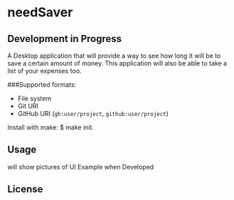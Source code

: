# needSaver
## Development in Progress

A Desktop application that will provide a way to see how long it will be to save a certain amount of money. 
This application will also be able to take a list of your expenses too.

###Supported formats:

* File system
* Git URI
* GitHub URI (`gh:user/project`, `github:user/project`)

Install with make:  $ make init.

## Usage

will show pictures of UI Example when Developed

## License

